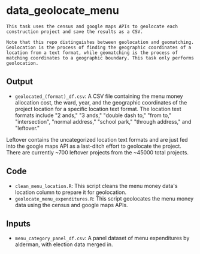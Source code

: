 # data_geolocate_menu
    This task uses the census and google maps APIs to geolocate each construction project and save the results as a CSV.

    Note that this repo distinguishes between geolocation and geomatching. Geolocation is the process of finding the geographic coordinates of a location from a text format, while geomatching is the process of matching coordinates to a geographic boundary. This task only performs geolocation.

## Output
* `geolocated_(format)_df.csv`: A CSV file containing the menu money allocation cost, the ward, year, and the geographic coordinates of the project location for a specific location text format.
The location text formats include "2 ands," "3 ands," "double dash to," "from to," "intersection", "normal address," "school park," "through address," and "leftover."

Leftover contains the uncategorized location text formats and are just fed into the google maps API as a last-ditch effort to geolocate the project. 
There are currently ~700 leftover projects from the ~45000 total projects.


## Code
* `clean_menu_location.R`: This script cleans the menu money data's location column to prepare it for geolocation.
* `geolocate_menu_expenditures.R`: This script geolocates the menu money data using the census and google maps APIs.

## Inputs
* `menu_category_panel_df.csv`: A panel dataset of menu expenditures by alderman, with election data merged in.